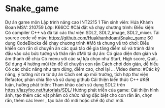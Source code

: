 # Snake_game
Dự án game môn Lập trình nâng cao INT2215 1
Tên sinh viên: Hứa Khánh Đoan
MSV: 210759
Lớp: K66CC
#Cài đặt và chạy chương trình:
Điều kiện: Có compiler C++ và đã tải các thư viện SDL2, SDL2_image, SDL2_mixer.
Tải source code về máy: https://github.com/Huakhanhdoan/Snake_game
Sử dụng CodeBlocks để chạy chương trình
#Mô tả chung về trò chơi:
Điều khiển con rắn di chuyển ăn các quả táo để gia tăng điểm số và tránh đâm đầu vào các bức tường và thân rắn
#Mô tả dự án:
Có giao diện đơn giản và âm thanh dễ chịu
Có menu với các sự lựa chọn như Start, High score, Quit..
Sử dụng 4 hướng mũi tên để di chuyển con rắn
Cách chơi đơn giản, dễ hiểu
Có các chức năng như tạm dừng, điểm cao, chơi lại ...
Video demo:
#Các kỹ năng, ý tưởng rút ra từ dự án
Cách set up môi trường, tích hợp thư viện
Refactor, phân chia file và sử dụng github
Cải thiện kiến thức C++
#Kết luận, hướng phát triển:
Tham khảo cách sử dụng SDL2 trên https://lazyfoo.net/tutorials/SDL/
Hướng phát triển của game: Cải thiện hình ảnh, tạo thêm các vật phẩm có chức năng đặc biệt cho con rắn ăn, chọn rắn, thêm các lever , tạo bản đồ mới hoặc chế độ chơi mới.

